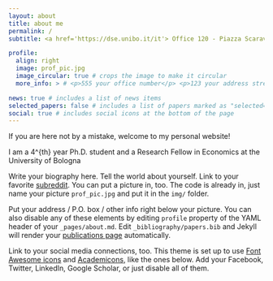 ```yaml
---
layout: about
title: about me
permalink: /
subtitle: <a href='https://dse.unibo.it/it'> Office 120 - Piazza Scaravilli 2, Bologna</a>. University of Bologna, <a href='https://dse.unibo.it/it'>Department of Economics</a>. 

profile:
  align: right
  image: prof_pic.jpg
  image_circular: true # crops the image to make it circular
  more_info: > # <p>555 your office number</p> <p>123 your address street</p> <p>Your City, State 12345</p>

news: true # includes a list of news items
selected_papers: false # includes a list of papers marked as "selected={true}"
social: true # includes social icons at the bottom of the page
---
```


If you are here not by a mistake, welcome to my personal website!

I am a 4^{th} year Ph.D. student and a Research Fellow in Economics at the University of Bologna

Write your biography here. Tell the world about yourself. Link to your favorite [subreddit](http://reddit.com). You can put a picture in, too. The code is already in, just name your picture `prof_pic.jpg` and put it in the `img/` folder.

Put your address / P.O. box / other info right below your picture. You can also disable any of these elements by editing `profile` property of the YAML header of your `_pages/about.md`. Edit `_bibliography/papers.bib` and Jekyll will render your [publications page](/al-folio/publications/) automatically.

Link to your social media connections, too. This theme is set up to use [Font Awesome icons](https://fontawesome.com/) and [Academicons](https://jpswalsh.github.io/academicons/), like the ones below. Add your Facebook, Twitter, LinkedIn, Google Scholar, or just disable all of them.
